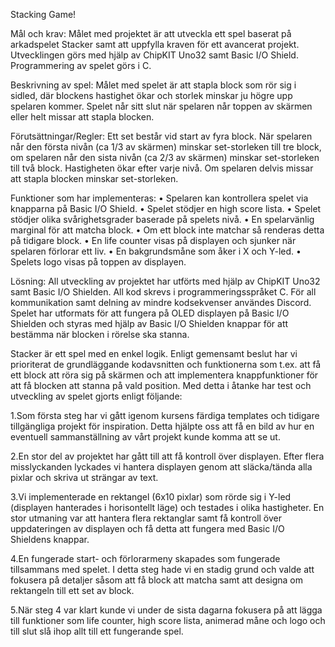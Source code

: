 Stacking Game!
	
Mål och krav: 
Målet med projektet är att utveckla ett spel baserat på arkadspelet Stacker samt att uppfylla kraven för ett avancerat projekt. Utvecklingen görs med hjälp 
av ChipKIT Uno32 samt Basic I/O Shield. Programmering av spelet görs i C.

Beskrivning av spel: 
Målet med spelet är att stapla block som rör sig i sidled, där blockens hastighet ökar och storlek minskar ju högre upp spelaren kommer. Spelet når sitt slut 
när spelaren når toppen av skärmen eller helt missar att stapla blocken.

Förutsättningar/Regler: 
Ett set består vid start av fyra block. När spelaren når den första nivån (ca 1/3 av skärmen) minskar set-storleken till tre block, om spelaren når den sista
nivån (ca 2/3 av skärmen) minskar set-storleken till två block. Hastigheten ökar efter varje nivå.
Om spelaren delvis missar att stapla blocken minskar set-storleken.

Funktioner som har implementeras:
•	Spelaren kan kontrollera spelet via knapparna på Basic I/O Shield.
•	Spelet stödjer en high score lista.
•	Spelet stödjer olika svårighetsgrader baserade på spelets nivå.
•	En spelarvänlig marginal för att matcha block.
•	Om ett block inte matchar så renderas detta på tidigare block.
•	En life counter visas på displayen och sjunker när spelaren förlorar ett liv.
•	En bakgrundsmåne som åker i X och Y-led.
•	Spelets logo visas på toppen av displayen.



Lösning: 
All utveckling av projektet har utförts med hjälp av ChipKIT Uno32 samt Basic I/O Shielden. 
All kod skrevs i programmeringsspråket C. För all kommunikation samt delning av mindre kodsekvenser användes Discord. Spelet har utformats för att fungera 
på OLED displayen på Basic I/O Shielden och styras med hjälp av Basic I/O Shielden knappar för att bestämma när blocken i rörelse ska stanna.



Stacker är ett spel med en enkel logik. Enligt gemensamt beslut har vi prioriterat de grundläggande kodavsnitten och funktionerna som t.ex. att få ett block 
att röra sig på skärmen och att implementera knappfunktioner för att få blocken att stanna på vald position. Med detta i åtanke har test och utveckling av 
spelet gjorts enligt följande:

1.Som första steg har vi gått igenom kursens färdiga templates och tidigare tillgängliga projekt för inspiration. Detta hjälpte oss att få en bild av hur
en eventuell sammanställning av vårt projekt kunde komma att se ut.

2.En stor del av projektet har gått till att få kontroll över displayen. Efter flera misslyckanden lyckades vi hantera displayen genom att släcka/tända 
alla pixlar och skriva ut strängar av text.

3.Vi implementerade en rektangel (6x10 pixlar) som rörde sig i Y-led (displayen hanterades i horisontellt läge) och testades i olika hastigheter.
En stor utmaning var att hantera flera rektanglar samt få kontroll över uppdateringen av displayen och få detta att fungera med Basic I/O Shieldens knappar. 

4.En fungerade start- och förlorarmeny skapades som fungerade tillsammans med spelet. I detta steg hade vi en stadig grund och valde att fokusera på 
detaljer såsom att få block att matcha samt att designa om rektangeln till ett set av block.

5.När steg 4 var klart kunde vi under de sista dagarna fokusera på att lägga till funktioner som life counter, high score lista, animerad måne och 
logo och till slut slå ihop allt till ett fungerande spel.


